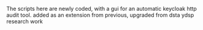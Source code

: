 The scripts here are newly coded, with a gui for an automatic keycloak http audit tool. 
added as an extension from previous, upgraded from dsta ydsp research work
